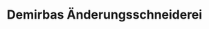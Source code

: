 ---
title: "Demirbas Änderungsschneiderei"
url: /koenigsbrunn/demirbas-aenderungsschneiderei/
shop: Schneiderei
---
